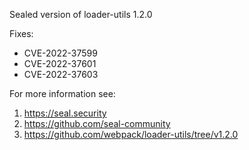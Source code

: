 Sealed version of loader-utils 1.2.0

Fixes:
- CVE-2022-37599
- CVE-2022-37601
- CVE-2022-37603

For more information see:
  1. https://seal.security
  2. https://github.com/seal-community
  3. https://github.com/webpack/loader-utils/tree/v1.2.0
